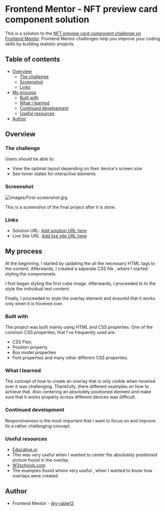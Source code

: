 # Frontend Mentor - NFT preview card component solution

This is a solution to the [NFT preview card component challenge on Frontend Mentor](https://www.frontendmentor.io/challenges/nft-preview-card-component-SbdUL_w0U). Frontend Mentor challenges help you improve your coding skills by building realistic projects. 

## Table of contents

- [Overview](#overview)
  - [The challenge](#the-challenge)
  - [Screenshot](#screenshot)
  - [Links](#links)
- [My process](#my-process)
  - [Built with](#built-with)
  - [What I learned](#what-i-learned)
  - [Continued development](#continued-development)
  - [Useful resources](#useful-resources)
- [Author](#author)


## Overview

### The challenge

Users should be able to:

- View the optimal layout depending on their device's screen size
- See hover states for interactive elements

### Screenshot

![images/First-screenshot.jpg]()

This is a screenshot of the final project after it is done.


### Links

- Solution URL: [Add solution URL here](https://your-solution-url.com)
- Live Site URL: [Add live site URL here](https://your-live-site-url.com)

## My process

At the beginning, I started by updating the all the necessary HTML tags to the content. Afterwards, I created a seperate CSS file , where I started styling the componenets. 

I first began styling the first cube image. Afterwards, I proceeded to to the style the individual text content.

Finally, I proceeded to style the overlay element and ensured that it works only when it is hovered over.


### Built with

The project was built mainly using HTML and CSS properties. One of the common CSS properties, that I've frequently used are:
- CSS Flex;
- Position property
- Box model properties
- Font properties
and many other different CSS properties.

### What I learned

The concept of how to create an overlay that is only visible when hovered over it was challenging. Thankfully, there different examples on how to  achieve that. Also centering an absolutely positioned element and make sure that it works properly  across different devices was difficult.



### Continued development

Responsiveness is the most important that I want to focus on and improve. Its a rather challenging concept.

### Useful resources

- [Educative.io](https://www.educative.io/edpresso/how-to-center-an-absolutely-positioned-element-inside-its-parent) 
- This was very useful when I wanted to center the absolutely positioned picture found in the overlay.
- [W3schools.com](https://www.w3schools.com/howto/howto_css_image_overlay.asp) 
- The examples found where very useful , when I wanted to know how overlays were created.

## Author

- Frontend Mentor - [@y-rabie12](https://www.frontendmentor.io/profile/y-rabie12)



